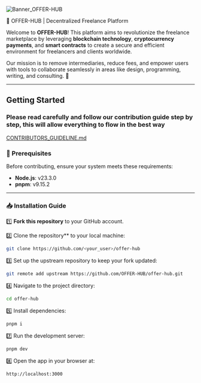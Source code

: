 

![Banner_OFFER-HUB](https://github.com/user-attachments/assets/d55b55b0-4a1e-454b-9eda-43ac1da8593f)


 🌟 OFFER-HUB | Decentralized Freelance Platform  

Welcome to **OFFER-HUB**! This platform aims to revolutionize the freelance marketplace by leveraging **blockchain technology**, **cryptocurrency payments**, and **smart contracts** to create a secure and efficient environment for freelancers and clients worldwide.  

Our mission is to remove intermediaries, reduce fees, and empower users with tools to collaborate seamlessly in areas like design, programming, writing, and consulting. 🚀  

---

##  **Getting Started**  

### Please read carefully and follow our contribution guide step by step, this will allow everything to flow in the best way
[CONTRIBUTORS_GUIDELINE.md](https://github.com/OFFER-HUB/offer-hub/blob/main/docs/CONTRIBUTORS_GUIDELINE.md)

### **🚀 Prerequisites**  

Before contributing, ensure your system meets these requirements:  
- **Node.js**: v23.3.0 
- **pnpm**: v9.15.2  
---

### **📥 Installation Guide**  

1️⃣ **Fork this repository** to your GitHub account.  

2️⃣ Clone the repository** to your local machine:  
```bash
git clone https://github.com/<your_user>/offer-hub
```


3️⃣ Set up the upstream repository to keep your fork updated:

```bash
git remote add upstream https://github.com/OFFER-HUB/offer-hub.git
```


4️⃣ Navigate to the project directory:

```bash
cd offer-hub
```


5️⃣ Install dependencies:

```bash
pnpm i
```


7️⃣ Run the development server:

```bash
pnpm dev
```


8️⃣ Open the app in your browser at:

```bash
http://localhost:3000
```
